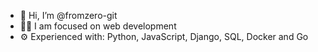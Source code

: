 - 👋 Hi, I’m @fromzero-git
- 🧑‍💻 I am focused on web development
- ⚙️ Experienced with: Python, JavaScript, Django, SQL, Docker and Go
